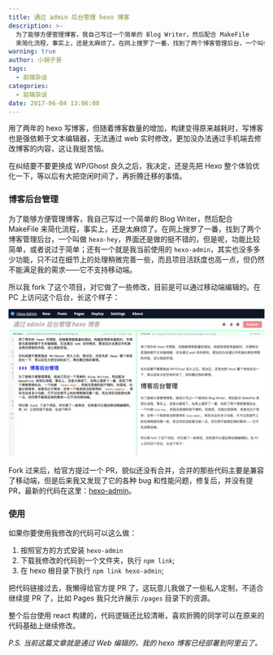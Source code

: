 ```yaml
---
title: 通过 admin 后台管理 hexo 博客
description: >-
  为了能够方便管理博客，我自己写过一个简单的 Blog Writer，然后配合 MakeFile
  来简化流程，事实上，还是太麻烦了。在网上搜罗了一番，找到了两个博客管理后台，一个叫做 `hexo-hey`，界面还是做的挺不错的，但是呢
warning: true
author: 小胡子哥
tags:
  - 前端杂谈
categories:
  - 前端杂谈
date: 2017-06-04 13:06:00
---
```

用了两年的 hexo 写博客，但随着博客数量的增加，构建变得原来越耗时，写博客也是强依赖于文本编辑器，无法通过 web 实时修改，更加没办法通过手机端去修改博客的内容，这让我挺苦恼。

在纠结要不要更换成 WP/Ghost 良久之后，我决定，还是先把 Hexo 整个体验优化一下，等以后有大把空闲时间了，再折腾迁移的事情。

### 博客后台管理

为了能够方便管理博客，我自己写过一个简单的 Blog Writer，然后配合 MakeFile 来简化流程，事实上，还是太麻烦了。在网上搜罗了一番，找到了两个博客管理后台，一个叫做 `hexo-hey`，界面还是做的挺不错的，但是呢，功能比较简单，或者说过于简单；还有一个就是我当前使用的 `hexo-admin`，其实也没多多少功能，只不过在细节上的处理稍微完善一些，而且项目活跃度也高一点，但仍然不能满足我的需求——它不支持移动端。

所以我 fork 了这个项目，对它做了一些修改，目前是可以通过移动端编辑的。在 PC 上访问这个后台，长这个样子：

![hexo-admin](/blogimgs/2017/06/04/hexo-blog-manager.png)

Fork 过来后，给官方提过一个 PR，貌似还没有合并，合并的那些代码主要是兼容了移动端，但是后来我又发现了它的各种 bug 和性能问题，修复后，并没有提 PR，最新的代码在这里：[hexo-admin](https://github.com/barretlee/hexo-admin)。

### 使用

如果你要使用我修改的代码可以这么做：

1. 按照官方的方式安装 `hexo-admin`
2. 下载我修改的代码到一个文件夹，执行 `npm link`;
3. 在 hexo 根目录下执行 `npm link hexo-admin`;

把代码链接过去，我懒得给官方提 PR 了，这玩意儿我做了一些私人定制，不适合继续提 PR 了，比如 Pages 我只允许展示 `/pages` 目录下的资源。

整个后台使用 react 构建的，代码逻辑还比较清晰，喜欢折腾的同学可以在原来的代码基础上继续修改。

_P.S. 当前这篇文章就是通过 Web 编辑的，我的 hexo 博客已经部署到阿里云了。_
